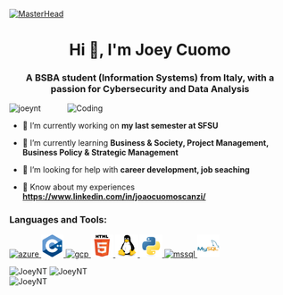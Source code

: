 [![MasterHead](https://solcyber.com/wp-content/uploads/2022/02/SOL-SolCyber-Cybersecurity-Predictions-for-2022-Blog-Banner.jpg)](https://rishavchanda.io)
<h1 align="center">Hi 👋, I'm Joey Cuomo </h1>
<h3 align="center">A BSBA student (Information Systems) from Italy, with a passion for Cybersecurity and Data Analysis</h3>
<img align="right" alt="Coding" width="400" src="https://blog.imarticus.org/wp-content/uploads/2021/12/djbwgfw.gif">

<p align="left"> <img src="https://komarev.com/ghpvc/?username=joeynt&label=Profile%20views&color=0e75b6&style=flat" alt="joeynt" /> </p>

- 🔭 I’m currently working on **my last semester at SFSU**

- 🌱 I’m currently learning **Business & Society, Project Management, Business Policy & Strategic Management**

- 🤝 I’m looking for help with **career development, job seaching**

- 📄 Know about my experiences **https://www.linkedin.com/in/joaocuomoscanzi/**


<p align="left">
</p>

<h3 align="left">Languages and Tools:</h3>
<p align="left"> <a href="https://azure.microsoft.com/en-in/" target="_blank" rel="noreferrer"> <img src="https://www.vectorlogo.zone/logos/microsoft_azure/microsoft_azure-icon.svg" alt="azure" width="40" height="40"/> </a> <a href="https://www.w3schools.com/cpp/" target="_blank" rel="noreferrer"> <img src="https://raw.githubusercontent.com/devicons/devicon/master/icons/cplusplus/cplusplus-original.svg" alt="cplusplus" width="40" height="40"/> </a> <a href="https://cloud.google.com" target="_blank" rel="noreferrer"> <img src="https://www.vectorlogo.zone/logos/google_cloud/google_cloud-icon.svg" alt="gcp" width="40" height="40"/> </a> <a href="https://www.w3.org/html/" target="_blank" rel="noreferrer"> <img src="https://raw.githubusercontent.com/devicons/devicon/master/icons/html5/html5-original-wordmark.svg" alt="html5" width="40" height="40"/> </a> <a href="https://www.linux.org/" target="_blank" rel="noreferrer"> <img src="https://raw.githubusercontent.com/devicons/devicon/master/icons/linux/linux-original.svg" alt="linux" width="40" height="40"/> </a> <a href="https://www.python.org" target="_blank" rel="noreferrer"> <img src="https://raw.githubusercontent.com/devicons/devicon/master/icons/python/python-original.svg" alt="python" width="40" height="40"/> </a> <a href="https://www.microsoft.com/en-us/sql-server" target="_blank" rel="noreferrer"> <img src="https://www.svgrepo.com/show/303229/microsoft-sql-server-logo.svg" alt="mssql" width="40" height="40"/> </a> <a href="https://www.mysql.com/" target="_blank" rel="noreferrer"> <img src="https://raw.githubusercontent.com/devicons/devicon/master/icons/mysql/mysql-original-wordmark.svg" alt="mysql" width="40" height="40"/> </a> </p>

<div class="containerdiv">
    <img border="0" src="https://github-readme-streak-stats.herokuapp.com/?user=joeynt&" alt="JoeyNT">
    <img class="cornerimage" border="0" src="https://github-readme-stats.vercel.app/api?username=joeynt&show_icons=true&locale=en" alt="JoeyNT">
<div>
    <img align="center" src="https://github-readme-stats.vercel.app/api/top-langs?username=joeynt&show_icons=true&locale=en&layout=compact" alt="JoeyNT" width="400" height="200">
